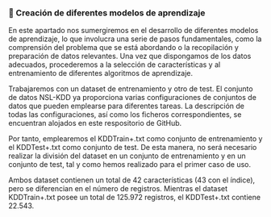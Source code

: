 ### :dart: Creación de diferentes modelos de aprendizaje
En este apartado nos sumergiremos en el desarrollo de diferentes modelos de aprendizaje, lo que involucra una serie de pasos fundamentales, como la comprensión del problema que se está abordando o la recopilación y preparación de datos relevantes. Una vez que dispongamos de los datos adecuados, procederemos a la selección de características y al entrenamiento de diferentes algoritmos de aprendizaje.

Trabajaremos con un dataset de entrenamiento y otro de test. El conjunto de datos NSL-KDD ya proporciona varias configuraciones de conjuntos de datos que pueden emplearse para diferentes tareas. La descripción de todas las configuraciones, así como los ficheros correspondientes, se encuentran alojados en este respositorio de GitHub.

Por tanto, emplearemos el KDDTrain+.txt como conjunto de entrenamiento y el KDDTest+.txt como conjunto de test. De esta manera, no será necesario realizar la división del dataset en un conjunto de entrenamiento y en un conjunto de test, tal y como hemos realizado para el primer caso de uso.

Ambos dataset contienen un total de 42 características (43 con el índice), pero se diferencian en el número de registros. Mientras el dataset KDDTrain+.txt posee un total de 125.972 registros, el KDDTest+.txt contiene 22.543.
